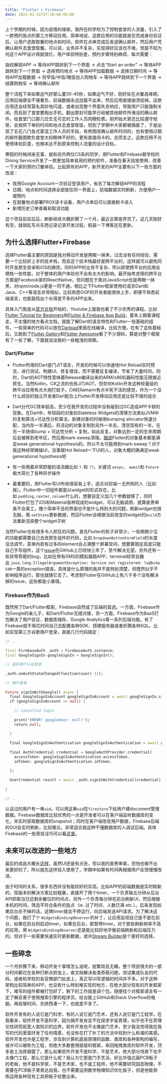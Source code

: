 ```yaml
---
title: "Flutter + Firebase"
date: 2021-01-31T17:10:04-05:00
---
```

上个学期的时候，因为疫情的缘故，我所在的学校为了控制食堂的人流量，引入了一款预约饭点的第三方移动应用。简单地说，这款应用的功能就是在完成身份验证后，让用户选取取餐的地点和时间，软件在点单完成后发送确认邮件，然后用户凭确认邮件去食堂取餐。可以说，业务并不复杂，实现得好应该也不难，但是不知为何这个APP设计得就很烂，用户体验特别差，预约步骤特别麻烦，每次需要：

指纹解锁APP -> 等待APP跳转到下一个界面 -> 点击“Start an order” -> 等待APP跳转到下一个界面 -> 选择预约地点 -> 等待APP加载数据 -> 选择日期时间 -> 等待APP加载数据 -> 将早饭/中饭/晚饭加入购物车 -> 等待APP跳转到下一个界面 -> 结算购物车 -> 等待确认邮件

整个流程下来如果运气好那么要30-45秒，如果运气不好，刚好处在点餐高峰期，应用后端便会不堪重负，前端数据永远加载不出来，然后应用直接崩溃挂掉。这款应用还会经常莫名其妙地闪退，或者出现整个界面失去响应，导致用户只能强制关闭。而且到了食堂要掏出手机，翻出那封可能早已经被其他邮件所淹没的确认邮件，给食堂门口那几位生无可恋的工作人员肉眼检票。刚开始大家还比较遵守规矩，会按照下单的时间和地点去食堂取饭，但到了学期中大家都被搞疲了，于是出现了五花八门各式蒙混工作人员的手段，有修图改确认邮件时间的，也有使用过期的邮件截图欺负食堂大妈眼神不好的，更有直接闯卡的。总而言之，这款应用不光使用体验巨差，也根本达不到原来控制人流量的设计目标。

寒假的时候闲来无事，就和另外两位CS系的同学，用Flutter和Firebase替学校的Dining Service开发了一款更加简单易用的预约软件，准备在春天投放使用，改善一下大家的预约订餐体验。比起原有的APP，新开发的APP主要有以下一些方面的改进：

- 改用Google Account一次验证登录用户，省去了每次解锁APP的流程
- 日期、地点和时间选择全部放在同一界面上，前端数据实时刷新，方便用户一键预约
- 在就餐地点部署PROX读卡设备，用户点单后可以直接刷卡进入
- 新增历史订单查看和取消功能

这个项目前前后后，断断续续大概折腾了一个月，最近总算是弄完了。这几天刚好有空，就胡乱写点东西记录记录开发过程，假装一下博客还在更新。


## 为什么选择Flutter+Firebase

选择Flutter最主要的原因是我对移动开发是两眼一抹黑，过去没有任何经验，需要一个比较好上手的技术栈，而且这个技术栈最好是跨平台的，这样就可以避免同时开发原生安卓和iOS的麻烦，同时APP的业务不复杂，所以即使跨平台的应用会牺牲一些性能，对于整体的用户体验也不会有太大的影响。最开始考虑用的跨平台方案是Facebook家的ReactNative，但问题在于我对JavaScript也是两眼一抹黑，对npm/node.js更是一窍不通，相比之下Flutter框架使用的语言Dart和Java、C++等语言非常相似，比较熟悉OOP的开发者能很快上手，即便不熟悉前端语言，也能鼓捣出个长得差不多的APP出来。

具体入门我是从[官方文档](https://flutter.dev/docs)开始的，Youtube上面我也看了不少优秀的课程，比如[Flutter Tutorial for Beginners](https://www.youtube.com/playlist?list=PL4cUxeGkcC9jLYyp2Aoh6hcWuxFDX6PBJ)和[Flutter & Firebase App Build](https://www.youtube.com/playlist?list=PL4cUxeGkcC9j--TKIdkb3ISfRbJeJYQwC)，基本上跟着课程走，不太懂的地方看点文档，就能了解Dart的语言特性和Flutter一些基础的组件。一些简单的代码可以放在[Dartpad](https://dartpad.dev/)里面在线编译，比较方便。在有了这些基础后，又跑到了[Flutter Gallery](https://gallery.flutter.dev/#/)和[Flutter Awesome](https://flutterawesome.com/)看了不少源码，算是对整个框架有了一些了解，下面就谈谈我的一些粗浅的观察。

### Dart/Flutter

- Flutter所用的Dart是门JIT语言，开发的时候可以快速地Hot Reload实时预览，进行测试、构建UI、修复错误，而不需要反复编译，节省了大量时间。同时，Dart的AOT特性意味着Release编译出来的ARM/x86机器码性能无限接近原生。当然Kotlin，C#之流的也有JIT/AOT，但奈何Kotlin开发这种轻量级的跨平台应用有点大炮打蚊子，C#的Xamarin有点半死不活的感觉，作为一个没什么经验的独立开发者Dart配合上Flutter开发移动应用还是比较不错的组合

- Dart分代GC效率挺高，至少在我开发的过程中没有碰到过GC造成APP卡顿的现象。在Dart中，年轻段的对象如Stateless Widgets的清理方法类似JVM中的复制算法+可达性分析算法，新建对象的时候用bumping allocator快速分配，当内存一半满后，将活动的对象复制到另外一半去，清空现有的一半。在另一半继续bump + 可达性分析 + 复制，如此反复。对象达到一定的生命周期后会被移到老年区，然后用mark-sweep清理。[据说](https://medium.com/flutter/flutter-dont-fear-the-garbage-collector-d69b3ff1ca30)Flutter的对象基本都是满足weak generational hypothesis的，所以不太可能用到mark-sweep？对于我这种经常微操UI，没事就Hot Reload一下UI的人，对象大概的确满足weak generational hypothesis吧

- 有一些用着非常舒服的语法糖比如 `?.`和
`??`。关键词 `asnyc`、 `await`和 `Future`极大简化了各种异步操作

- 最重要的，用Flutter写UI布局很容易上手，适合对前端一无所知的人（比如我）。Flutter中一切组件都是以widget的形式存在，比如 `padding`, `center`, `column`什么的，想要自定义加几个参数就够了，同时Flutter打包了iOS和Material各种现成的widget，可以无脑调用，就算直男审美不会美工，撸个简单不丑的界面也不是什么特别大的问题。刷新widget也很无脑，用 `setState`更新数据，然后Flutter会根据当前改变的widget的`build`方法重新渲染整个widget子树

当然Flutter也有很多令人抓狂的问题。首先Flutter的轮子非常少，一些稍微少见的功能都需要自己去改原生组件的代码，比如 `DropdownButtonFormField`的长度没法调节，菜单内若有过多的element会占满整个屏幕空间，想要要限定高度只能自己手写组件，这个[issue](https://github.com/flutter/flutter/issues/23865)在GitHub上已经快三年了，至今解决无望。另外还有一些非常奇葩的bug，比如在带有GMS的模拟器跑APP，terminal经常会蹦出 `java.lang.IllegalArgumentException: Service not registered: lu@bc4a540`一类的exception错误，具体是什么原理的我并不是特别清楚，但既然似乎不影响程序运行，那也就随它去了。考虑到Flutter在GitHub上有八千多个没有解决掉的issue，这些都是小事情。


### Firebase作为BaaS

既然用了Dart/Flutter框架，Firebase自然成了后端的首选。一方面，Firebase作为Google的亲儿子，和Dart/Flutter无缝对接，另一方面，Firebase作为BaaS打包解决了用户验证、数据库储存、Google Analytics等一系列后端功能。有了Firebase就不用花时间自己去配置各种SDK、搭建服务器或者折腾各种SQL。比如实现第三方谷歌用户登录，直接几行代码搞定：
```dart
// ...    
  
final FirebaseAuth _auth = FirebaseAuth.instance;  
final GoogleSignIn googleSignIn = GoogleSignIn();  
  
// 监听用户认证信息  
  
_auth.onAuthStateChanged(function(user) {});  
  
// 用户登录  
  
Future signInWithGoogle() async {  
  final GoogleSignInAccount googleSignInAccount = await googleSignIn.signIn();  
  if (googleSignInAccount == null) {  
  
    // cancelled login  
  
    print('ERROR! googleUser: null!');  
    return null;  
  
  }  
  
  final GoogleSignInAuthentication googleSignInAuthentication = await googleSignInAccount.authentication;  
  
  final AuthCredential credential = GoogleAuthProvider.credential(  
    accessToken: googleSignInAuthentication.accessToken,  
    idToken: googleSignInAuthentication.idToken,  
  
  );  
  
  UserCredential result = await _auth.signInWithCredential(credential);  
  
}  
  
// ...
```

认证过的用户有一串`uid`，可以用这串`uid`在`firestore`下给用户建document管理数据。Firebase数据库比较优秀的一点是开发者可以在客户端监听数据库的变化，并实时获取数据库的snapshot；同时在客户端改变用户数据，Firebase后端的GUI会实时刷新，比较傻瓜，非常适合我这种不懂数据库的人调试后端。具体Firebase的一些奇技淫巧可以看[这里](https://firebase.google.com/docs/flutter/setup)。

## 未来可以改进的一些地方

最后的成品大概长[这样](https://play.google.com/store/apps/details?id=com.amherst.mammoth_meals)，虽然UI还是有点丑，但以我的直男审美，恐怕也做不出来更好的了，所以就先这样投入使用了，学期中如果有时间再根据用户反馈慢慢改进。


由于时间的关系，很多东西并没有能较好的实现。比如APP的前端数据是实时刷新的，现版本的解决方案比较粗暴，直接开了两个timer，一个负责每五分钟从后台API抓取当日还剩余餐位的时间点，另外一个负责每分钟在前台刷新UI，然后根据本机的时间，筛选不符合条件的饭点（ie. 过了时间、人数已满 etc.）。后来发现如果后台杀不掉的话，这俩timer就会不停运行，向后端发送API请求。为了解决这个问题，我打了个 `WidgetsBindingObserver`的补丁，让应用监视自己是不是在前台，如果在前台则启动timer，如果在后台，那暂停timer。对于那些刷新频率不高的应用，用 `WidgetsBindingObserver`还是能比较好地平衡前端刷新和后端压力的。但对于一些需要快速实时更新数据，或许[Stream Builder](https://api.flutter.dev/flutter/widgets/StreamBuilder-class.html)是个更好的选择。

## 一些碎念

一个月折腾下来，移动开发个事情怎么说呢，挺繁琐且无趣，整个项目很大的一部分时间都花在各种打断点抓虫上，查文档解决各类奇葩问题，测试集成队友的代码，或者和学校的各官僚部门扯皮上，真正写UI写逻辑的时间并不多。对于这种架构比较简单的APP，也没有什么特别难实现的地方，在绝大部分现有的开发框架下，难写的组件都被打包好了，剩下的工作就是调个包，随便找个对框架语言有一定了解且善于使用搜索引擎的程序员，给台能上GitHub和Stack Overflow的电脑，再给够时间，东拼西凑一下，也就差不多了。

软件开发有的人说它是门科学，有的人说它是门艺术，还有人说它是门工程学。在我看来，软件开发不是科学，因为搞开发肯定不在探求宇宙真理，似乎也不在弄理论性研究拓宽人类知识的边界。软件开发也不太像是门艺术，至少我没觉得我在我写的代码里面抒发了任何情感，也没有在打了补丁的方法中找到什么和谐的美感。软件开发也许是工程学，涉及到计算机底层原理的函数、类库和各种架构的编写，或许可以被称为工程，但绝大多数套用层层的框架，来回拖拽类库的软件开发，顶多是土法炼钢罢了。那么如果软件开发不是科学，不是艺术，绝大部分场景下也不太像门工程，那么它是什么呢？我认为它更是门手艺活，好比华强北画PCB板子的老板，他不是科学家，不是艺术家，也不是工程师，他不需要研究固态物理，不需要在PCB板子里表达自我，也不需要运用数学物理知识优化板子，但是他能熟练运用各种现有工具把板子给整出来。
